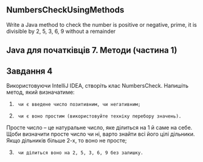 ## NumbersCheckUsingMethods
 Write a Java method to check the number is positive or negative, prime, it is divisible by 2, 5, 3, 6, 9 without a remainder
## Java для початківців 7. Методи (частина 1)

## Завдання 4
Використовуючи IntelliJ IDEA, створіть клас NumbersCheck. Напишіть метод, який визначатиме:

1)      чи є введене число позитивним, чи негативним;

2)      чи є воно простим (використовуйте техніку перебору значень).

Просте число – це натуральне число, яке ділиться на 1 й саме на себе. Щоби визначити просте число чи ні, варто знайти всі його цілі дільники. Якщо дільників більше 2-х, то воно не просте;

3)      чи ділиться воно на 2, 5, 3, 6, 9 без залишку. 
